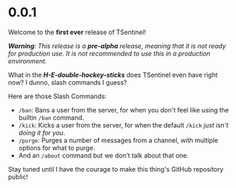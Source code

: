 # 0.0.1

Welcome to the **first ever** release of TSentinel!

***Warning**: This release is a **pre-alpha** release, meaning that it is not ready for production use. It is not recommended to use this in a production environment.*

What in the **_H-E-double-hockey-sticks_** does TSentinel even have right now? I dunno, slash commands I guess?

Here are those Slash Commands:
- `/ban`: Bans a user from the server, for when you don't feel like using the builtin `/ban` command.
- `/kick`: Kicks a user from the server, for when the default `/kick` _just isn't doing it for you_.
- `/purge`: Purges a number of messages from a channel, with multiple options for what to purge.
- And an `/about` command but we don't talk about that one.

Stay tuned until I have the courage to make this thing's GitHub repository public!